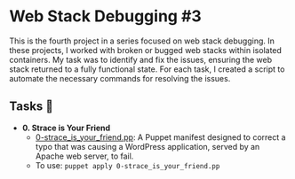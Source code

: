 # Web Stack Debugging #3

This is the fourth project in a series focused on web stack debugging. In these projects, I worked with broken or bugged web stacks within isolated containers. My task was to identify and fix the issues, ensuring the web stack returned to a fully functional state. For each task, I created a script to automate the necessary commands for resolving the issues.

## Tasks :page_with_curl:

* **0. Strace is Your Friend**
  * [0-strace_is_your_friend.pp](./0-strace_is_your_friend.pp): A Puppet manifest designed to correct a typo that was causing a WordPress application, served by an Apache web server, to fail.
  * To use: `puppet apply 0-strace_is_your_friend.pp`
